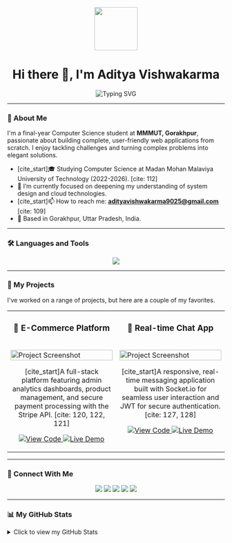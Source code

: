 <div id="header" align="center">
  <img src="https://media.giphy.com/media/M9gbBd9nbDrOTu1Jx5/giphy.gif" width="100"/>
  <h1 align="center">Hi there 👋, I'm Aditya Vishwakarma</h1>
  <img src="https://readme-typing-svg.herokuapp.com?font=Fira+Code&size=24&pause=1000&color=3393FF&center=true&width=435&lines=Full-Stack+Developer;Always+Learning+New+Things;Computer+Science+Student" alt="Typing SVG" />
</div>

---

### 🧔 About Me

I'm a final-year Computer Science student at **MMMUT, Gorakhpur**, passionate about building complete, user-friendly web applications from scratch. I enjoy tackling challenges and turning complex problems into elegant solutions.

- [cite_start]🎓 Studying Computer Science at Madan Mohan Malaviya University of Technology (2022-2026). [cite: 112]
- 🌱 I’m currently focused on deepening my understanding of system design and cloud technologies.
- [cite_start]📫 How to reach me: **adityavishwakarma9025@gmail.com** [cite: 109]
- 📍 Based in Gorakhpur, Uttar Pradesh, India.

---

### 🛠️ Languages and Tools

<p align="center">
  <a href="https://skillicons.dev">
    <img src="https://skillicons.dev/icons?i=react,nodejs,express,mongodb,js,html,css,python,cpp,git,github,render,vscode" />
  </a>
</p>

---

### 🚀 My Projects

I've worked on a range of projects, but here are a couple of my favorites.

<table width="100%">
<tr>
<td width="50%" valign="top">
  <h3 align="center">🛒 E-Commerce Platform</h3>
  <br />
  <a target="_blank" href="[PASTE_LIVE_DEMO_URL_HERE]">
    <img src="https://user-images.githubusercontent.com/26179770/129486337-75b31c44-53c4-4899-8239-254396973295.png" width="100%" alt="Project Screenshot"/>
  </a>
  <br />
  <p align="center">
    [cite_start]A full-stack platform featuring admin analytics dashboards, product management, and secure payment processing with the Stripe API. [cite: 120, 122, 121]
  </p>
  <p align="center">
    <a href="https://github.com/Ad-cmd-1976/E-Commerce" target="_blank">
      <img src="https://img.shields.io/badge/View%20Code-181717?style=for-the-badge&logo=github&logoColor=white" alt="View Code" />
    </a>
    <a href="https://e-commerce-irns.onrender.com/" target="_blank">
      <img src="https://img.shields.io/badge/Live%20Demo-3393FF?style=for-the-badge&logo=vercel&logoColor=white" alt="Live Demo" />
    </a>
  </p>
</td>
<td width="50%" valign="top">
  <h3 align="center">💬 Real-time Chat App</h3>
  <br />
  <a target="_blank" href="[PASTE_LIVE_DEMO_URL_HERE]">
    <img src="https://user-images.githubusercontent.com/26179770/129486337-75b31c44-53c4-4899-8239-254396973295.png" width="100%" alt="Project Screenshot"/>
  </a>
  <br />
  <p align="center">
    [cite_start]A responsive, real-time messaging application built with Socket.io for seamless user interaction and JWT for secure authentication. [cite: 127, 128]
  </p>
  <p align="center">
    <a href="https://github.com/Ad-cmd-1976/Chat-App" target="_blank">
      <img src="https://img.shields.io/badge/View%20Code-181717?style=for-the-badge&logo=github&logoColor=white" alt="View Code" />
    </a>
    <a href="https://chat-app-67vo.onrender.com/" target="_blank">
      <img src="https://img.shields.io/badge/Live%20Demo-3393FF?style=for-the-badge&logo=vercel&logoColor=white" alt="Live Demo" />
    </a>
  </p>
</td>
</tr>
</table>

---

### 🔗 Connect With Me

<p align="center">
  <a href="https://www.linkedin.com/in/aditya-vishwakarma-aa5976275" target="_blank"><img src="https://img.shields.io/badge/LinkedIn-0A66C2?style=for-the-badge&logo=linkedin&logoColor=white"></a>
  <a href="https://leetcode.com/u/Aditya_Vishwakarma_1729/" target="_blank"><img src="https://img.shields.io/badge/LeetCode-FFA116?style=for-the-badge&logo=leetcode&logoColor=black"></a>
  <a href="https://www.geeksforgeeks.org/user/adityavishwhhd2/" target="_blank"><img src="https://img.shields.io/badge/GeeksForGeeks-298D46?style=for-the-badge&logo=geeksforgeeks&logoColor=white"></a>
  <a href="https://www.naukri.com/code360/profile/Enthusiast_Ad" target="_blank"><img src="https://img.shields.io/badge/Coding%20Ninjas-DD662A?style=for-the-badge&logo=codingninjas&logoColor=white"></a>
  <a href="https://www.codechef.com/users/enthusiast_ad" target="_blank"><img src="https://img.shields.io/badge/CodeChef-5B4638?style=for-the-badge&logo=codechef&logoColor=white"></a>
</p>

---

### 📊 My GitHub Stats

<details>
  <summary>Click to view my GitHub Stats</summary>
  <br/>
  <div align="center">
    <img src="https://github-readme-stats.vercel.app/api?username=Ad-cmd-1976&show_icons=true&theme=vue-dark&include_all_commits=true&count_private=true"/>
    <img src="https://github-readme-stats.vercel.app/api/top-langs/?username=Ad-cmd-1976&layout=compact&theme=vue-dark"/>
  </div>
</details>
